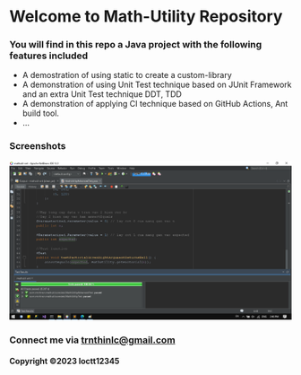 # Welcome to Math-Utility Repository
### You will find in this repo a Java project with the following features included
* A demostration of using static to create a custom-library
* A demonstration of using Unit Test technique based on JUnit Framework and an extra Unit Test technique DDT, TDD
* A demonstration of applying CI technique based on GitHub Actions, Ant build tool.
* ...

### Screenshots
![Source code with JUnit](https://github.com/loctt12345/mathutil-ant/blob/main/screenshots/source_code_with_junit.png)

### Connect me via trnthinlc@gmail.com
#### Copyright &#169;2023 loctt12345